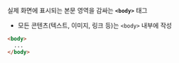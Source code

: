 실제 화면에 표시되는 본문 영역을 감싸는 **`<body>`** 태그

- 모든 콘텐츠(텍스트, 이미지, 링크 등)는 `<body>` 내부에 작성

```html
<body>
  ...
</body>
```
